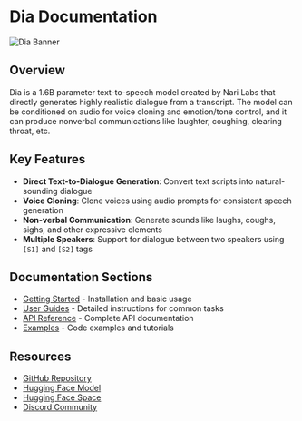 # Dia Documentation

![Dia Banner](/dia/static/images/banner.png)

## Overview

Dia is a 1.6B parameter text-to-speech model created by Nari Labs that directly generates highly realistic dialogue from a transcript. The model can be conditioned on audio for voice cloning and emotion/tone control, and it can produce nonverbal communications like laughter, coughing, clearing throat, etc.

## Key Features

- **Direct Text-to-Dialogue Generation**: Convert text scripts into natural-sounding dialogue
- **Voice Cloning**: Clone voices using audio prompts for consistent speech generation
- **Non-verbal Communication**: Generate sounds like laughs, coughs, sighs, and other expressive elements
- **Multiple Speakers**: Support for dialogue between two speakers using `[S1]` and `[S2]` tags

## Documentation Sections

- [Getting Started](./getting_started.md) - Installation and basic usage
- [User Guides](./user_guides/index.md) - Detailed instructions for common tasks
- [API Reference](./api_reference/index.md) - Complete API documentation
- [Examples](./examples/index.md) - Code examples and tutorials

## Resources

- [GitHub Repository](https://github.com/nari-labs/dia)
- [Hugging Face Model](https://huggingface.co/nari-labs/Dia-1.6B)
- [Hugging Face Space](https://huggingface.co/spaces/nari-labs/Dia-1.6B)
- [Discord Community](https://discord.gg/gcMTW7XA)

